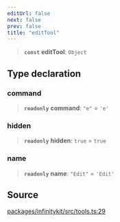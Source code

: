 ```yaml
---
editUrl: false
next: false
prev: false
title: "editTool"
---
```


> **`const`** **editTool**: `Object`

## Type declaration

### command

> **`readonly`** **command**: `"e"` = `'e'`

### hidden

> **`readonly`** **hidden**: `true` = `true`

### name

> **`readonly`** **name**: `"Edit"` = `'Edit'`

## Source

[packages/infinitykit/src/tools.ts:29](https://github.com/nodenogg-in/alpha-p2p/blob/1896b55/packages/infinitykit/src/tools.ts#L29)
